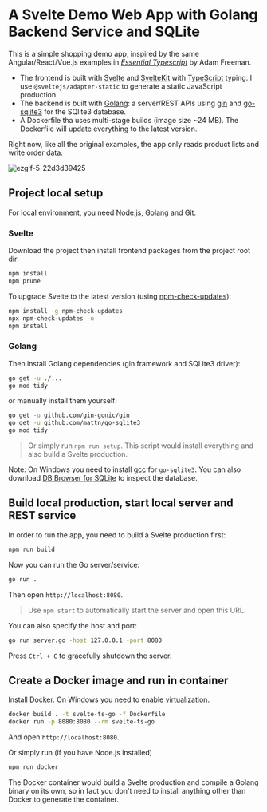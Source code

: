 # A Svelte Demo Web App with Golang Backend Service and SQLite

This is a simple shopping demo app, inspired by the same Angular/React/Vue.js examples in <i>[Essential Typescript](https://github.com/Apress/essential-typescript-4)</i> by Adam Freeman.

* The frontend is built with [Svelte](https://svelte.dev/) and [SvelteKit](https://kit.svelte.dev/) with [TypeScript](https://www.typescriptlang.org/) typing. I use ```@sveltejs/adapter-static``` to generate a static JavaScript production.
* The backend is built with [Golang](https://go.dev/): a server/REST APIs using [gin](https://github.com/gin-gonic/gin) and [go-sqlite3](https://github.com/mattn/go-sqlite3) for the SQlite3 database.
* A Dockerfile tha uses multi-stage builds (image size ~24 MB). The Dockerfile will update everything to the latest version.

Right now, like all the original examples, the app only reads product lists and write order data.

![ezgif-5-22d3d39425](https://user-images.githubusercontent.com/44191076/148008744-14f89c9d-5343-483a-8bdc-c05618a84acc.gif)

## Project local setup

For local environment, you need [Node.js](https://nodejs.org/en/download/), [Golang](https://go.dev/dl/) and [Git](https://git-scm.com/download/win).

### Svelte

Download the project then install frontend packages from the project root dir:

```bash
npm install
npm prune
```

To upgrade Svelte to the latest version (using [npm-check-updates](https://www.npmjs.com/package/npm-check-updates)):

```bash
npm install -g npm-check-updates
npx npm-check-updates -u
npm install
```

### Golang

Then install Golang dependencies (gin framework and SQLite3 driver):

```bash
go get -u ./...
go mod tidy
```

or manually install them yourself:

```bash
go get -u github.com/gin-gonic/gin
go get -u github.com/mattn/go-sqlite3
go mod tidy
```

> Or simply run ```npm run setup```. This script would install everything and also build a Svelte production.

Note: On Windows you need to install [gcc](https://osdn.net/projects/mingw/) for ```go-sqlite3```. You can also download [DB Browser for SQLite](https://sqlitebrowser.org/dl/) to inspect the database.

## Build local production, start local server and REST service

In order to run the app, you need to build a Svelte production first:

```bash
npm run build
```

Now you can run the Go server/service:

```bash
go run .
```

Then open ```http://localhost:8080```.

> Use ```npm start``` to automatically start the server and open this URL.

You can also specify the host and port:

```bash
go run server.go -host 127.0.0.1 -port 8080
```

Press ```Ctrl + C``` to gracefully shutdown the server.

## Create a Docker image and run in container

Install [Docker](https://www.docker.com/products/docker-desktop). On Windows you need to enable [virtualization](https://docs.docker.com/desktop/windows/troubleshoot/#virtualization).

```bash
docker build . -t svelte-ts-go -f Dockerfile
docker run -p 8080:8080 --rm svelte-ts-go
```

And open ```http://localhost:8080```. 

Or simply run (if you have Node.js installed)

```bash
npm run docker
```

The Docker container would build a Svelte production and compile a Golang binary on its own, so in fact you don't need to install anything other than Docker to generate the container.
